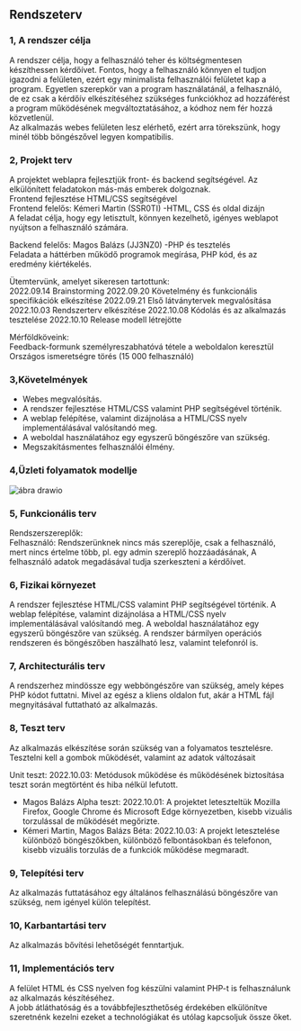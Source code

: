 ## Rendszeterv

### 1, A rendszer célja
 A rendszer célja, hogy a felhasználó teher és költségmentesen készíthessen kérdőívet.
 Fontos, hogy a felhasználó könnyen el tudjon igazodni a felületen, ezért egy minimalista felhasználói felületet kap a program.
 Egyetlen szerepkör van a program használatánál, a felhasználó, de ez csak a kérdőív elkészítéséhez szükséges funkciókhoz ad hozzáférést
 a program működésének megváltoztatásához, a kódhoz nem fér hozzá közvetlenül.  <br>
 Az alkalmazás webes felületen lesz elérhető, ezért arra törekszünk, hogy minél több böngészővel legyen kompatibilis.

### 2, Projekt terv
 A projektet weblapra fejlesztjük front- és backend segítségével. Az elkülönített feladatokon más-más emberek dolgoznak.  <br>
 Frontend fejlesztése HTML/CSS segítségével  <br>
 Frontend felelős: Kémeri Martin (SSR0TI) -HTML, CSS és oldal dizájn  <br>
 A feladat célja, hogy egy letisztult, könnyen kezelhető, igényes weblapot nyújtson a felhasználó számára.  <br>

 Backend felelős: Magos Balázs (JJ3NZ0) -PHP és tesztelés  <br>
 Feladata a háttérben működő programok megírása, PHP kód, és az eredmény kiértékelés.  <br>
 
 Ütemtervünk, amelyet sikeresen tartottunk:  <br>
 2022.09.14 Brainstorming
 2022.09.20 Követelmény és funkcionális specifikációk elkészítése
 2022.09.21 Első látványtervek megvalósítása
 2022.10.03 Rendszerterv elkészítése
 2022.10.08 Kódolás és az alkalmazás tesztelése
 2022.10.10 Release modell létrejötte
 
 Mérföldköveink:  <br>
 Feedback-formunk személyreszabhatóvá tétele a weboldalon keresztül 
 Országos ismeretségre törés (15 000 felhasználó)
 

### 3,Követelmények
 - Webes megvalósítás.
 - A rendszer fejlesztése HTML/CSS valamint PHP segítségével történik.
 - A weblap felépítése, valamint dizájnolása a HTML/CSS nyelv implementálásával valósítandó meg.
 - A weboldal használatához egy egyszerű böngészőre van szükség.
 - Megszakításmentes felhasználói élmény.
 
### 4,Üzleti folyamatok modellje

![ábra drawio](https://user-images.githubusercontent.com/113610538/193619940-d47416ba-3dfd-4a4d-81cf-11d8c93a24e7.png)

 
### 5, Funkcionális terv
 Rendszerszereplők:  <br>
 Felhasználó: Rendszerünknek nincs más szereplője, csak a felhasználó, mert nincs értelme több, pl. egy admin szereplő
 hozzáadásának, A felhasználó adatok megadásával tudja szerkeszteni a kérdőívet.

### 6, Fizikai környezet
 A rendszer fejlesztése HTML/CSS valamint PHP segítségével történik.
    A weblap felépítése, valamint dizájnolása a HTML/CSS nyelv implementálásával valósítandó meg.
 A weboldal használatához egy egyszerű böngészőre van szükség.
 A rendszer bármilyen operációs rendszeren és böngészőben haszálható lesz, valamint telefonról is.

### 7, Architecturális terv
 A rendszerhez mindössze egy webböngészőre van szükség, amely képes PHP kódot futtatni. 
 Mivel az egész a kliens oldalon fut, akár a HTML fájl megnyitásával futtatható az alkalmazás.

### 8, Teszt terv
 Az alkalmazás elkészítése során szükség van a folyamatos tesztelésre. Tesztelni kell a gombok működését, valamint az adatok változásait

 Unit teszt: 2022.10.03: Metódusok működése és működésének biztosítása teszt során megtörtént és hiba nélkül lefutott.
 - Magos Balázs Alpha teszt: 2022.10.01: A projektet leteszteltük Mozilla Firefox, Google Chrome és Microsoft Edge környezetben, kisebb vizuális torzulással de működését megőrizte.
 - Kémeri Martin, Magos Balázs Béta: 2022.10.03: A projekt letesztelése különböző böngészőkben, különböző felbontásokban és telefonon, kisebb vizuális torzulás de a funkciók működése megmaradt.

### 9, Telepítési terv
 Az alkalmazás futtatásához egy általános felhasználású böngészőre van szükség, nem igényel külön telepítést.

### 10, Karbantartási terv
 Az alkalmazás bővítési lehetőségét fenntartjuk.

### 11, Implementációs terv
 A felület HTML és CSS nyelven fog készülni valamint PHP-t is felhasználunk az alkalmazás készítéséhez.  <br>
 A jobb átláthatóság és a továbbfejleszthetőség érdekében elkülönítve szeretnénk kezelni ezeket a technológiákat és utólag kapcsoljuk össze őket.  <br>
